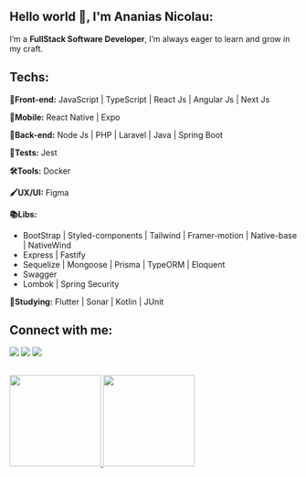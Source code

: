 ## Hello world :wave:, I'm Ananias Nicolau:

I’m a **FullStack Software Developer**, I’m always eager to learn and grow in my craft.

## Techs:

**:pushpin:Front-end:** JavaScript | TypeScript | React Js | Angular Js | Next Js

**:pushpin:Mobile:** React Native | Expo

**:pushpin:Back-end:** Node Js | PHP | Laravel | Java | Spring Boot

**:test_tube:Tests:** Jest

**:hammer_and_wrench:Tools:** Docker

**:paintbrush:UX/UI:** Figma 

**:books:Libs:** 
- BootStrap | Styled-components | Tailwind | Framer-motion | Native-base | NativeWind
- Express | Fastify
- Sequelize | Mongoose | Prisma | TypeORM | Eloquent
- Swagger
- Lombok | Spring Security

**:mag_right:Studying:** Flutter | Sonar | Kotlin | JUnit
  
  
  ## Connect with me: 
<div>
  <a href="mailto:ananiasdias0@gmail.com" target="_blank"><img src="https://img.shields.io/badge/Gmail-D14836?style=for-the-badge&logo=gmail&logoColor=white" target="_blank"/></a>
  <a href="https://www.linkedin.com/in/naniasnic/?locale=en_US" target="_blank"><img src="https://img.shields.io/badge/LinkedIn-0077B5?style=for-the-badge&logo=linkedin&logoColor=white" target="_blank"/></a>
  <a href="https://www.instagram.com/nanias.tsx/" target="_blank"><img src="https://img.shields.io/badge/-Instagram-%23E4405F?style=for-the-badge&logo=instagram&logoColor=white" target="_blank"></a>
</div>
  
  ##
<div>
  <a href="https://github.com/NaniasNic">
  <img height="160em" src="https://github-readme-stats.vercel.app/api?username=NicNias&show_icons=true&hide_border=true&count_private=true&theme=dark&icon_color=fad000"/>
  <img height="160em" src="https://github-readme-stats.vercel.app/api/top-langs/?username=NicNias&layout=compact&langs_count=7&theme=dark&hide_border=true"/>
</div>
